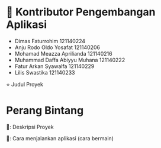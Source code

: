 # 🔖 Kontributor Pengembangan Aplikasi
- Dimas Faturrohim	121140224
- Anju Rodo Oldo Yosafat	121140206
- Mohamad Meazza Aprilianda	121140216
- Muhammad Daffa Abiyyu Muhana	121140222
- Fatur Arkan Syawalfa	121140229
- Lilis Swastika	121140233

⭐ Judul Proyek
# Perang Bintang

📖: Deskripsi Proyek


📖: Cara menjalankan aplikasi (cara bermain)
